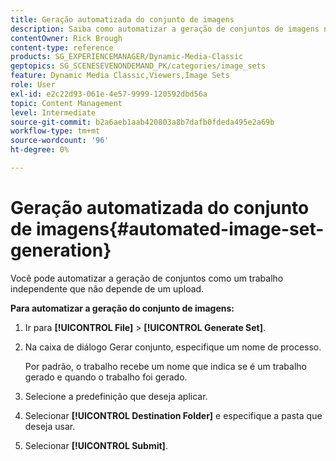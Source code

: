 ```yaml
---
title: Geração automatizada do conjunto de imagens
description: Saiba como automatizar a geração de conjuntos de imagens no Adobe Dynamic Media Classic.
contentOwner: Rick Brough
content-type: reference
products: SG_EXPERIENCEMANAGER/Dynamic-Media-Classic
geptopics: SG_SCENESEVENONDEMAND_PK/categories/image_sets
feature: Dynamic Media Classic,Viewers,Image Sets
role: User
exl-id: e2c22d93-061e-4e57-9999-120592dbd56a
topic: Content Management
level: Intermediate
source-git-commit: b2a6aeb1aab420803a8b7dafb0fdeda495e2a69b
workflow-type: tm+mt
source-wordcount: '96'
ht-degree: 0%

---
```


# Geração automatizada do conjunto de imagens{#automated-image-set-generation}

<!-- 

Comment Type: remark
Last Modified By: 
Last Modified Date: 

<p>New for 6.5</p>

 -->

Você pode automatizar a geração de conjuntos como um trabalho independente que não depende de um upload.

**Para automatizar a geração do conjunto de imagens:**

1. Ir para **[!UICONTROL File]** > **[!UICONTROL Generate Set]**.
1. Na caixa de diálogo Gerar conjunto, especifique um nome de processo.

   Por padrão, o trabalho recebe um nome que indica se é um trabalho gerado e quando o trabalho foi gerado.

1. Selecione a predefinição que deseja aplicar.
1. Selecionar **[!UICONTROL Destination Folder]** e especifique a pasta que deseja usar.
1. Selecionar **[!UICONTROL Submit]**.
